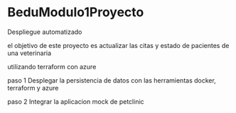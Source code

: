 # BeduModulo1Proyecto
Despliegue automatizado

el objetivo de este proyecto es actualizar las citas y estado de pacientes de una veterinaria

utilizando terraform con azure

paso 1 Desplegar la persistencia de datos con las herramientas docker, terraform y azure

paso 2 Integrar la aplicacion mock de petclinic
